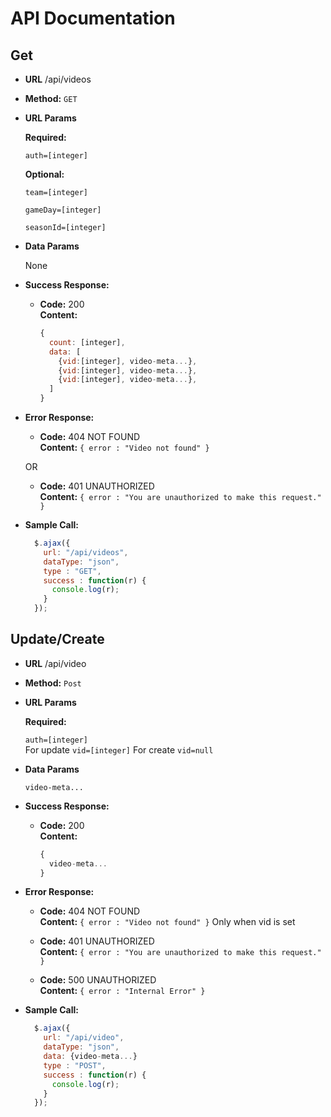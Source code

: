 # API Documentation #
## Get ##
* **URL**
  /api/videos
* **Method:**
  `GET`

*  **URL Params**

   **Required:**

   `auth=[integer]`

   **Optional:**

   `team=[integer]`

   `gameDay=[integer]`

   `seasonId=[integer]`


* **Data Params**

  None

* **Success Response:**

  * **Code:** 200 <br />
    **Content:**
    ```javascript
    {
      count: [integer],
      data: [
        {vid:[integer], video-meta...},
        {vid:[integer], video-meta...},
        {vid:[integer], video-meta...},
      ]
    }
    ```

* **Error Response:**

  * **Code:** 404 NOT FOUND <br />
    **Content:** `{ error : "Video not found" }`

  OR

  * **Code:** 401 UNAUTHORIZED <br />
    **Content:** `{ error : "You are unauthorized to make this request." }`

* **Sample Call:**

  ```javascript
    $.ajax({
      url: "/api/videos",
      dataType: "json",
      type : "GET",
      success : function(r) {
        console.log(r);
      }
    });
  ```

## Update/Create ##
* **URL**
  /api/video
* **Method:**
  `Post`

*  **URL Params**

   **Required:**

   `auth=[integer]`<br>
    For update `vid=[integer]`
    For create `vid=null`



* **Data Params**

  `video-meta...`

* **Success Response:**

  * **Code:** 200 <br />
    **Content:**
    ```javascript
    {
      video-meta...
    }
    ```

* **Error Response:**

  * **Code:** 404 NOT FOUND <br />
    **Content:** `{ error : "Video not found" }`
    Only when vid is set

  * **Code:** 401 UNAUTHORIZED <br />
    **Content:** `{ error : "You are unauthorized to make this request." }`

  * **Code:** 500 UNAUTHORIZED <br />
    **Content:** `{ error : "Internal Error" }`

* **Sample Call:**

  ```javascript
    $.ajax({
      url: "/api/video",
      dataType: "json",
      data: {video-meta...}
      type : "POST",
      success : function(r) {
        console.log(r);
      }
    });
  ```
